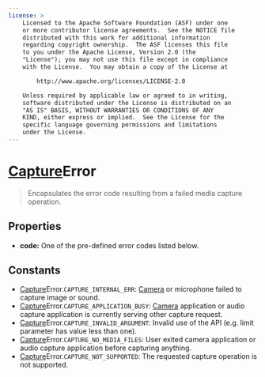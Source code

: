 ```yaml
---
license: >
    Licensed to the Apache Software Foundation (ASF) under one
    or more contributor license agreements.  See the NOTICE file
    distributed with this work for additional information
    regarding copyright ownership.  The ASF licenses this file
    to you under the Apache License, Version 2.0 (the
    "License"); you may not use this file except in compliance
    with the License.  You may obtain a copy of the License at

        http://www.apache.org/licenses/LICENSE-2.0

    Unless required by applicable law or agreed to in writing,
    software distributed under the License is distributed on an
    "AS IS" BASIS, WITHOUT WARRANTIES OR CONDITIONS OF ANY
    KIND, either express or implied.  See the License for the
    specific language governing permissions and limitations
    under the License.
---
```


<a href="capture.html">Capture</a>Error
============

> Encapsulates the error code resulting from a failed media capture operation.

Properties
----------

- __code:__ One of the pre-defined error codes listed below.

Constants
---------

- <a href="capture.html">Capture</a>Error.`CAPTURE_INTERNAL_ERR`: <a href="../../camera/camera.html">Camera</a> or microphone failed to capture image or sound. 
- <a href="capture.html">Capture</a>Error.`CAPTURE_APPLICATION_BUSY`: <a href="../../camera/camera.html">Camera</a> application or audio capture application is currently serving other capture request.
- <a href="capture.html">Capture</a>Error.`CAPTURE_INVALID_ARGUMENT`: Invalid use of the API (e.g. limit parameter has value less than one).
- <a href="capture.html">Capture</a>Error.`CAPTURE_NO_MEDIA_FILES`: User exited camera application or audio capture application before capturing anything.
- <a href="capture.html">Capture</a>Error.`CAPTURE_NOT_SUPPORTED`: The requested capture operation is not supported.
